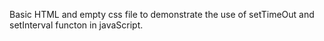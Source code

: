 Basic HTML and empty css file to demonstrate the use of setTimeOut and setInterval functon in javaScript.
